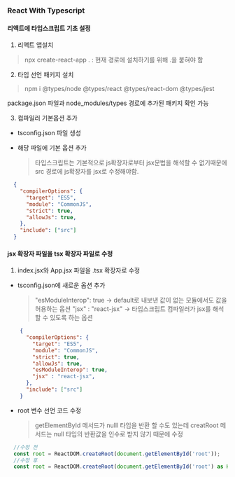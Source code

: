 ### React With Typescript

#### 리액트에 타입스크립트 기초 설정
1. 리액트 앱설치

> npx create-react-app . : 현재 경로에 설치하기를 위해 .을 붙혀야 함

2. 타입 선언 패키지 설치

> npm i @types/node @types/react @types/react-dom @types/jest

package.json 파일과 node_modules/types 경로에 추가된 패키지 확인 가능

3. 컴파일러 기본옵션 추가

  - tsconfig.json 파일 생성

  - 해당 파일에 기본 옵션 추가
    > 타입스크립트는 기본적으로 js확장자로부터 jsx문법을 해석할 수 없기때문에 src 경로에 js확장자를 jsx로 수정해야함.

  ```json
    {
      "compilerOptions": {
        "target": "ES5",
        "module": "CommonJS",
        "strict": true,
        "allowJs": true,
      },
      "include": ["src"]
    }
  ```

#### jsx 확장자 파일을 tsx 확장자 파일로 수정

1. index.jsx와 App.jsx 파일을 .tsx 확장자로 수정

- tsconfig.json에 새로운 옵션 추가

    > "esModuleInterop": true -> default로 내보낸 값이 없는 모듈에서도 값을 허용하는 옵션
    > "jsx" : "react-jsx" -> 타입스크립트 컴파일러가 jsx를 해석할 수 있도록 하는 옵션
```json
    {
      "compilerOptions": {
        "target": "ES5",
        "module": "CommonJS",
        "strict": true,
        "allowJs": true,
        "esModuleInterop": true,
        "jsx" : "react-jsx",
      },
      "include": ["src"]
    }
```

- root 변수 선언 코드 수정

  > getElementById 메서드가 nulll 타입을 반환 할 수도 있는데 creatRoot 메서드는 null 타입의 반환값을 인수로 받지 않기 때문에 수정

```typescript
  //수정 전
  const root = ReactDOM.createRoot(document.getElementById('root'));
  //수정 후
  const root = ReactDOM.createRoot(document.getElementById('root') as HTMLElement);
```